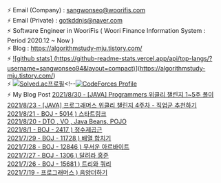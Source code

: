 ### 
⚡ Email (Company) : sangwonseo@woorifis.com  
⚡ Email (Private) : gotkddnjs@naver.com  
⚡ Software Engineer in WooriFis ( Woori Finance Information System : Period 2020.12 ~ Now )  
⚡ Blog : https://algorithmstudy-mju.tistory.com/  
⚡ [![github stats]  (https://github-readme-stats.vercel.app/api/top-langs/?username=sangwonseo94&layout=compact)](https://github.com/anuraghazra/github-readme-stats)](https://algorithmstudy-mju.tistory.com/)  
⚡ [![Solved.ac프로필](http://mazassumnida.wtf/api/v2/generate_badge?boj=gotkddnjs)](https://solved.ac/gotkddnjs)<!--[![CodeForces Profile](https://cf.leed.at?id=sangwon)](https://codeforces.com/profile/sangwon)  
⚡ My Blog Post [2021/8/30 - [JAVA] Programmers 위클리 챌린지 1~5주 풀이](https://algorithmstudy-mju.tistory.com/208) <br>
[2021/8/23 - [JAVA] 프로그래머스 위클리 챌린지 4주차 - 직업군 추천하기](https://algorithmstudy-mju.tistory.com/207) <br>
[2021/8/21 - BOJ - 5014 ) 스타트링크](https://algorithmstudy-mju.tistory.com/206) <br>
[2021/8/20 - DTO , VO , Java Beans, POJO](https://algorithmstudy-mju.tistory.com/205) <br>
[2021/8/1 - BOJ - 2417 ) 정수제곱근](https://algorithmstudy-mju.tistory.com/204) <br>
[2021/7/29 - BOJ - 11728 ) 배열 합치기](https://algorithmstudy-mju.tistory.com/203) <br>
[2021/7/28 - BOJ - 12846 ) 무서운 아르바이트](https://algorithmstudy-mju.tistory.com/202) <br>
[2021/7/27 - BOJ - 1306 ) 달려라 홍준](https://algorithmstudy-mju.tistory.com/201) <br>
[2021/7/26 - BOJ - 15681 ) 트리와 쿼리](https://algorithmstudy-mju.tistory.com/200) <br>
[2021/7/19 - 프로그래머스 ) 음양더하기](https://algorithmstudy-mju.tistory.com/199) <br>
